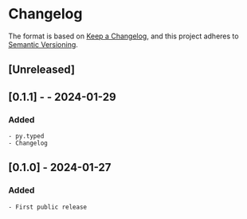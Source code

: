 # Changelog

The format is based on [Keep a Changelog](https://keepachangelog.com/en/1.0.0/),
and this project adheres to [Semantic Versioning](https://semver.org/spec/v2.0.0.html).

## [Unreleased]

## [0.1.1] - - 2024-01-29

### Added

    - py.typed
    - Changelog
  
## [0.1.0] - 2024-01-27

### Added

    - First public release
  